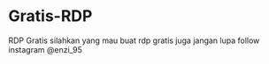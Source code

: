 # Gratis-RDP
RDP Gratis silahkan yang mau buat rdp gratis juga
jangan lupa follow instagram
@enzi_95
